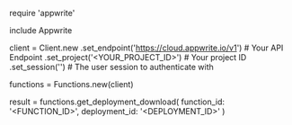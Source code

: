 require 'appwrite'

include Appwrite

client = Client.new
    .set_endpoint('https://cloud.appwrite.io/v1') # Your API Endpoint
    .set_project('&lt;YOUR_PROJECT_ID&gt;') # Your project ID
    .set_session('') # The user session to authenticate with

functions = Functions.new(client)

result = functions.get_deployment_download(
    function_id: '<FUNCTION_ID>',
    deployment_id: '<DEPLOYMENT_ID>'
)
